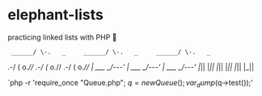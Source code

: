 # elephant-lists
practicing linked lists with PHP 🐘

     ______/ \-.   _     ______/ \-.   _     ______/ \-.   _ 
 \.-/     (    o._// \.-/     (    o._// \.-/     (    o._//
   |   ___ \_/\---'    |   ___ \_/\---'    |   ___ \_/\---'
    |_||  |_||         |_||  |_||          |_||  |_||     

 `php -r 'require_once "Queue.php"; $q = new Queue(); var_dump($q->test());'
